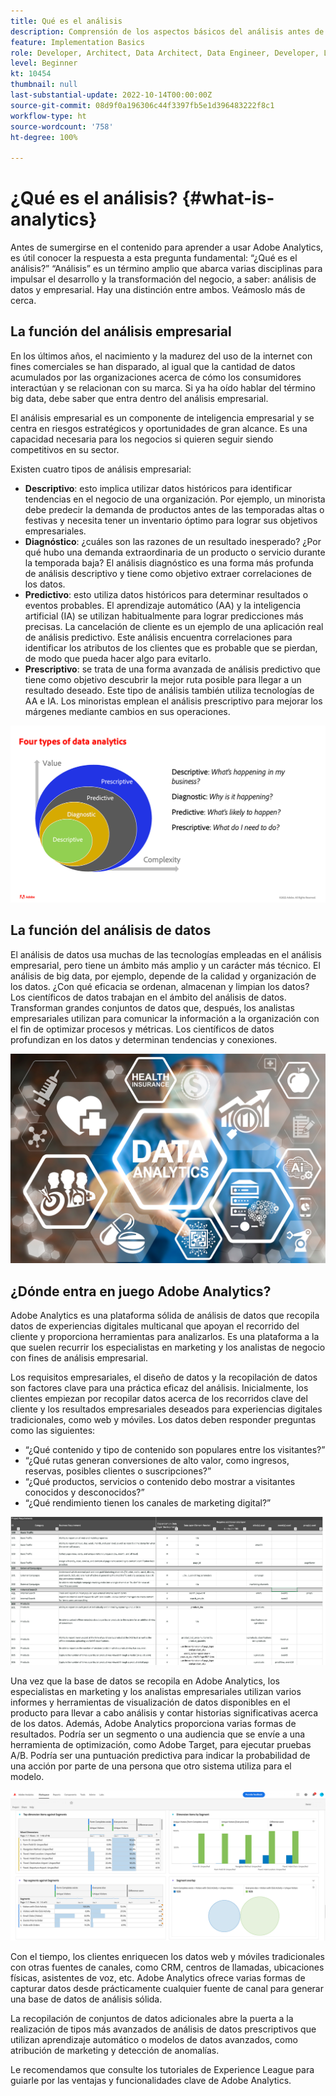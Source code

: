 ```yaml
---
title: Qué es el análisis
description: Comprensión de los aspectos básicos del análisis antes de aprender a usar Adobe Analytics
feature: Implementation Basics
role: Developer, Architect, Data Architect, Data Engineer, Developer, Leader, User
level: Beginner
kt: 10454
thumbnail: null
last-substantial-update: 2022-10-14T00:00:00Z
source-git-commit: 08d9f0a196306c44f3397fb5e1d396483222f8c1
workflow-type: ht
source-wordcount: '758'
ht-degree: 100%

---
```


# ¿Qué es el análisis? {#what-is-analytics}

Antes de sumergirse en el contenido para aprender a usar Adobe Analytics, es útil conocer la respuesta a esta pregunta fundamental: “¿Qué es el análisis?” “Análisis” es un término amplio que abarca varias disciplinas para impulsar el desarrollo y la transformación del negocio, a saber: análisis de datos y empresarial. Hay una distinción entre ambos. Veámoslo más de cerca.

## La función del análisis empresarial

En los últimos años, el nacimiento y la madurez del uso de la internet con fines comerciales se han disparado, al igual que la cantidad de datos acumulados por las organizaciones acerca de cómo los consumidores interactúan y se relacionan con su marca. Si ya ha oído hablar del término big data, debe saber que entra dentro del análisis empresarial.

El análisis empresarial es un componente de inteligencia empresarial y se centra en riesgos estratégicos y oportunidades de gran alcance. Es una capacidad necesaria para los negocios si quieren seguir siendo competitivos en su sector.

Existen cuatro tipos de análisis empresarial:

* **Descriptivo**: esto implica utilizar datos históricos para identificar tendencias en el negocio de una organización. Por ejemplo, un minorista debe predecir la demanda de productos antes de las temporadas altas o festivas y necesita tener un inventario óptimo para lograr sus objetivos empresariales.
* **Diagnóstico**: ¿cuáles son las razones de un resultado inesperado? ¿Por qué hubo una demanda extraordinaria de un producto o servicio durante la temporada baja? El análisis diagnóstico es una forma más profunda de análisis descriptivo y tiene como objetivo extraer correlaciones de los datos.
* **Predictivo**: esto utiliza datos históricos para determinar resultados o eventos probables. El aprendizaje automático (AA) y la inteligencia artificial (IA) se utilizan habitualmente para lograr predicciones más precisas. La cancelación de cliente es un ejemplo de una aplicación real de análisis predictivo. Este análisis encuentra correlaciones para identificar los atributos de los clientes que es probable que se pierdan, de modo que pueda hacer algo para evitarlo.
* **Prescriptivo**: se trata de una forma avanzada de análisis predictivo que tiene como objetivo descubrir la mejor ruta posible para llegar a un resultado deseado. Este tipo de análisis también utiliza tecnologías de AA e IA. Los minoristas emplean el análisis prescriptivo para mejorar los márgenes mediante cambios en sus operaciones.

![data-analytics-types](../what-can-aa-do-for-me/assets/data_analytics_types.png)

## La función del análisis de datos

El análisis de datos usa muchas de las tecnologías empleadas en el análisis empresarial, pero tiene un ámbito más amplio y un carácter más técnico. El análisis de big data, por ejemplo, depende de la calidad y organización de los datos. ¿Con qué eficacia se ordenan, almacenan y limpian los datos? Los científicos de datos trabajan en el ámbito del análisis de datos. Transforman grandes conjuntos de datos que, después, los analistas empresariales utilizan para comunicar la información a la organización con el fin de optimizar procesos y métricas. Los científicos de datos profundizan en los datos y determinan tendencias y conexiones.

![data-analytics](../what-can-aa-do-for-me/assets/data_analytics.png)

## ¿Dónde entra en juego Adobe Analytics?

Adobe Analytics es una plataforma sólida de análisis de datos que recopila datos de experiencias digitales multicanal que apoyan el recorrido del cliente y proporciona herramientas para analizarlos. Es una plataforma a la que suelen recurrir los especialistas en marketing y los analistas de negocio con fines de análisis empresarial.

Los requisitos empresariales, el diseño de datos y la recopilación de datos son factores clave para una práctica eficaz del análisis. Inicialmente, los clientes empiezan por recopilar datos acerca de los recorridos clave del cliente y los resultados empresariales deseados para experiencias digitales tradicionales, como web y móviles. Los datos deben responder preguntas como las siguientes:

* “¿Qué contenido y tipo de contenido son populares entre los visitantes?”
* “¿Qué rutas generan conversiones de alto valor, como ingresos, reservas, posibles clientes o suscripciones?”
* “¿Qué productos, servicios o contenido debo mostrar a visitantes conocidos y desconocidos?”
* “¿Qué rendimiento tienen los canales de marketing digital?”

![analytics-business-requirements](../what-can-aa-do-for-me/assets/analytics_business_requirements.png)

Una vez que la base de datos se recopila en Adobe Analytics, los especialistas en marketing y los analistas empresariales utilizan varios informes y herramientas de visualización de datos disponibles en el producto para llevar a cabo análisis y contar historias significativas acerca de los datos. Además, Adobe Analytics proporciona varias formas de resultados. Podría ser un segmento o una audiencia que se envíe a una herramienta de optimización, como Adobe Target, para ejecutar pruebas A/B. Podría ser una puntuación predictiva para indicar la probabilidad de una acción por parte de una persona que otro sistema utiliza para el modelo.

![analytics-workspace-project](../what-can-aa-do-for-me/assets/analytics_workspace_project.png)

Con el tiempo, los clientes enriquecen los datos web y móviles tradicionales con otras fuentes de canales, como CRM, centros de llamadas, ubicaciones físicas, asistentes de voz, etc. Adobe Analytics ofrece varias formas de capturar datos desde prácticamente cualquier fuente de canal para generar una base de datos de análisis sólida.

La recopilación de conjuntos de datos adicionales abre la puerta a la realización de tipos más avanzados de análisis de datos prescriptivos que utilizan aprendizaje automático o modelos de datos avanzados, como atribución de marketing y detección de anomalías.

Le recomendamos que consulte los tutoriales de Experience League para guiarle por las ventajas y funcionalidades clave de Adobe Analytics.
